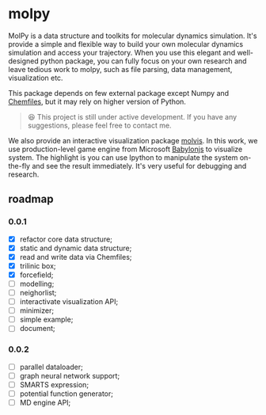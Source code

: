 # molpy

MolPy is a data structure and toolkits for molecular dynamics simulation. It's provide a simple and flexible way to build your own molecular dynamics simulation and access your trajectory. When you use this elegant and well-designed python package, you can fully focus on your own research and leave tedious work to molpy, such as file parsing, data management, visualization etc.

This package depends on few external package except Numpy and [Chemfiles](https://chemfiles.org/chemfiles.py/latest/index.html#), but it may rely on higher version of Python.

> :laughing: This project is still under active development. If you have any suggestions, please feel free to contact me.

We also provide an interactive visualization package [molvis](https://github.com/Roy-Kid/molvis). In this work, we use production-level game engine from Microsoft [Babylonjs](https://www.babylonjs.com/) to visualize system. The highlight is you can use Ipython to manipulate the system on-the-fly and see the result immediately. It's very useful for debugging and research. 

## roadmap

### 0.0.1
  - [x] refactor core data structure;
  - [x] static and dynamic data structure;
  - [x] read and write data via Chemfiles;
  - [x] trilinic box;
  - [x] forcefield;
  - [ ] modelling;
  - [ ] neighorlist;
  - [ ] interactivate visualization API;
  - [ ] minimizer;
  - [ ] simple example;
  - [ ] document;

### 0.0.2
  - [ ] parallel dataloader;
  - [ ] graph neural network support;
  - [ ] SMARTS expression;
  - [ ] potential function generator;
  - [ ] MD engine API;
